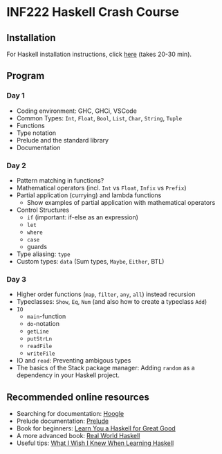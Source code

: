 # INF222 Haskell Crash Course

## Installation

For Haskell installation instructions, click [here](installation.md) (takes 20-30 min).

## Program

### Day 1
 - Coding environment: GHC, GHCi, VSCode
 - Common Types: `Int`, `Float`, `Bool`, `List`, `Char`, `String`, `Tuple`
 - Functions
 - Type notation
 - Prelude and the standard library
 - Documentation

### Day 2
 - Pattern matching in functions?
 - Mathematical operators (incl. `Int` vs `Float`, `Infix` vs `Prefix`)
 - Partial application (currying) and lambda functions
    - Show examples of partial application with mathematical operators
 - Control Structures
    - `if` (important: if-else as an expression)
    - `let`
    - `where`
    - `case`
    - guards
 - Type aliasing: `type`
 - Custom types: `data` (Sum types, `Maybe`, `Either`, BTL)

### Day 3
  - Higher order functions (`map`, `filter`, `any`, `all`) instead recursion
  - Typeclasses: `Show`, `Eq`, `Num` (and also how to create a typeclass `Add`)
  - `IO`
    - `main`-function
    - `do`-notation
    - `getLine`
    - `putStrLn`
    - `readFile`
    - `writeFile`
  - IO and `read`: Preventing ambigous types
  - The basics of the Stack package manager: Adding `random` as a dependency in your Haskell project.

## Recommended online resources
  - Searching for documentation: [Hoogle](https://hoogle.haskell.org/)
  - Prelude documentation: [Prelude](https://hackage.haskell.org/package/base-4.14.0.0/docs/Prelude.html)
  - Book for beginners: [Learn You a Haskell for Great Good](http://learnyouahaskell.com/chapters)
  - A more advanced book: [Real World Haskell](http://book.realworldhaskell.org/)
  - Useful tips: [What I Wish I Knew When Learning Haskell](http://dev.stephendiehl.com/hask/)